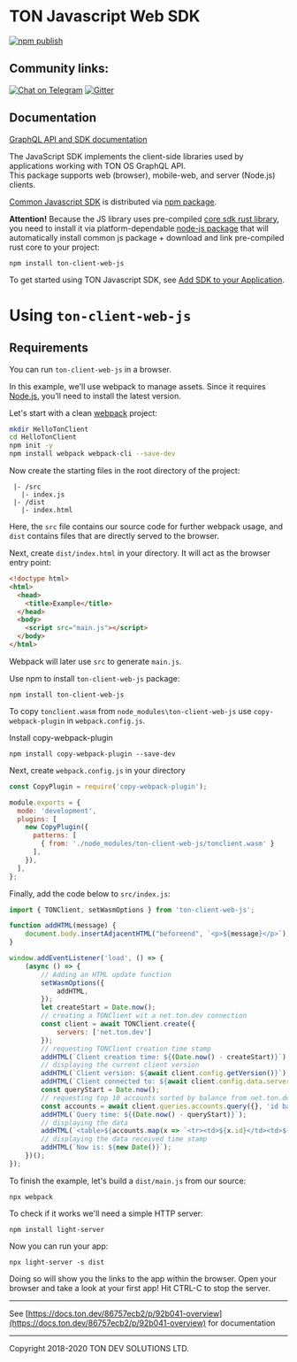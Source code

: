 # TON Javascript Web SDK

[![npm publish](https://github.com/tonlabs/ton-client-web-js/workflows/npm%20publish/badge.svg)](https://www.npmjs.com/package/ton-client-web-js)

## Community links:

[![Chat on Telegram](https://img.shields.io/badge/chat-on%20telegram-9cf.svg)](https://t.me/ton_sdk)  [![Gitter](https://badges.gitter.im/ton-sdk/community.svg)](https://gitter.im/ton-sdk/community?utm_source=badge&utm_medium=badge&utm_campaign=pr-badge)

## Documentation

[GraphQL API and SDK documentation](https://docs.ton.dev/86757ecb2/p/92b041-overview)

The JavaScript SDK implements the client-side libraries used by applications working with TON OS GraphQL API.  
This package supports web (browser), mobile-web, and server (Node.js) clients. 

[Common Javascript SDK](https://github.com/tonlabs/ton-client-js) is distributed via [npm package](https://www.npmjs.com/package/ton-client-js).


**Attention!** Because the JS library uses pre-compiled [core sdk rust library](https://github.com/tonlabs/TON-SDK), you need to 
install it via platform-dependable [node-js package](https://www.npmjs.com/package/ton-client-js)  that will automatically 
install common js package +  download and link pre-compiled rust core to your project:


```
npm install ton-client-web-js
```

To get started using TON Javascript SDK, see [Add SDK to your Application](https://docs.ton.dev/86757ecb2/p/61b5eb-nodejs).


# Using `ton-client-web-js`

## Requirements

You can run `ton-client-web-js` in a browser.

In this example, we'll use webpack to manage assets. Since it requires [Node.js](nodejs.org), you’ll need to install the latest version.

Let's start with a clean  [webpack](https://webpack.js.org/) project:

```bash
mkdir HelloTonClient
cd HelloTonClient
npm init -y
npm install webpack webpack-cli --save-dev
```

Now create the starting files in the root directory of the project:

```
 |- /src
   |- index.js
 |- /dist
   |- index.html
```

Here, the `src` file contains our source code for further webpack usage, and `dist` contains files that are directly served to the browser.

Next, create `dist/index.html` in your directory. It will act as the browser entry point:

```html
<!doctype html>
<html>
  <head>
    <title>Example</title>
  </head>
  <body>
    <script src="main.js"></script>
  </body>
</html>
```

Webpack will later use `src` to generate `main.js`.

Use npm to install `ton-client-web-js` package:

```
npm install ton-client-web-js
```

To copy `tonclient.wasm` from `node_modules\ton-client-web-js` use `copy-webpack-plugin` in `webpack.config.js`.

Install copy-webpack-plugin
```
npm install copy-webpack-plugin --save-dev
```
Next, create `webpack.config.js` in your directory 
```js
const CopyPlugin = require('copy-webpack-plugin');

module.exports = {
  mode: 'development',
  plugins: [
    new CopyPlugin({
      patterns: [
        { from: './node_modules/ton-client-web-js/tonclient.wasm' }
      ],
    }),
  ],
};
```

Finally, add the code below to `src/index.js`:

```js
import { TONClient, setWasmOptions } from 'ton-client-web-js';

function addHTML(message) {
    document.body.insertAdjacentHTML("beforeend", `<p>${message}</p>`);
}

window.addEventListener('load', () => {
    (async () => {
        // Adding an HTML update function
        setWasmOptions({
            addHTML,
        });
        let createStart = Date.now();
        // creating a TONClient wit a net.ton.dev connection
        const client = await TONClient.create({
            servers: ['net.ton.dev']
        });
        // requesting TONClient creation time stamp
        addHTML(`Client creation time: ${(Date.now() - createStart)}`);
        // displaying the current client version
        addHTML(`Client version: ${await client.config.getVersion()}`);
        addHTML(`Client connected to: ${await client.config.data.servers}`);
        const queryStart = Date.now();
        // requesting top 10 accounts sorted by balance from net.ton.dev/graphql
        const accounts = await client.queries.accounts.query({}, 'id balance', [{path:'balance', direction:'DESC'}], 10);
        addHTML(`Query time: ${(Date.now() - queryStart)}`);
        // displaying the data
        addHTML(`<table>${accounts.map(x => `<tr><td>${x.id}</td><td>${BigInt(x.balance)}</td></tr>`).join('')}</table>`);
        // displaying the data received time stamp
        addHTML(`Now is: ${new Date()}`);
    })();
});
```

To finish the example, let's build a `dist/main.js` from our source:

```
npx webpack
```

To check if it works we'll need a simple HTTP server:

```
npm install light-server
```

Now you can run your app:

```
npx light-server -s dist
```

Doing so will show you the links to the app within the browser.
Open your browser and take a look at your first app!
Hit CTRL-C to stop the server.

---
See [https://docs.ton.dev/86757ecb2/p/92b041-overview](https://docs.ton.dev/86757ecb2/p/92b041-overview) for documentation


---
Copyright 2018-2020 TON DEV SOLUTIONS LTD.
